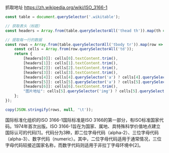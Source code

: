 
抓取地址 https://zh.wikipedia.org/wiki/ISO_3166-1

```javascript
const table = document.querySelector('.wikitable');

// 获取表头（标题）
const headers = Array.from(table.querySelectorAll('thead th')).map(th => th.textContent.trim());

// 提取每一行的数据
const rows = Array.from(table.querySelectorAll('tbody tr')).map(row => {
	const cells = Array.from(row.querySelectorAll('td'));
	return {
		[headers[0]]: cells[0].textContent.trim(),
		[headers[1]]: cells[1].textContent.trim(),
		[headers[2]]: cells[2].textContent.trim(),
		[headers[3]]: cells[3].textContent.trim(),
		[headers[4]]: cells[4].querySelector('a') ? cells[4].querySelector('a').textContent.trim() : cells[4].textContent.trim(),
		[headers[5]]: cells[5].querySelector('a') ? cells[5].querySelector('a').textContent.trim() : cells[5].textContent.trim(),
		[headers[6]]: cells[6].textContent.trim(),
		"图片地址": cells[5].querySelector('img') ? cells[5].querySelector('img').src.replace(/(\d+x)/, '44px') : null
	};
});

copy(JSON.stringify(rows, null, '\t'));

```

国际标准化组织的ISO 3166-1国际标准是ISO 3166的第一部分，有ISO标准国家代码。1974年首次出版。ISO 3166-1旨在为国家、属地、具特殊科学价值地点建立国际认可的代码[1]。代码分为3种，即二位字母代码（alpha-2）、三位字母代码（alpha-3）、数字代码（numeric）。其中，二位字母代码适用于通常情况，三位字母代码较接近国家名称，而数字代码则适用于非拉丁字母环境中[2]。